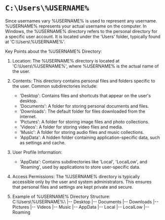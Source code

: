 # `C:\Users\%USERNAME%`
 
 
Since usernames vary %USERNAME% is used to represent any username. %USERNAME% represents your actual username on the computer.
In Windows, the %USERNAME% directory refers to the personal directory for a specific user account.
It is located under the 'Users' folder, typically found at 'C:\\Users\\%USERNAME%'.

Key Points about the %USERNAME% Directory:

1. Location:
   The %USERNAME% directory is located at 'C:\\Users\\%USERNAME%', where %USERNAME% is the actual name of the user.

2. Contents:
   This directory contains personal files and folders specific to the user. Common subdirectories include:
   - 'Desktop': Contains files and shortcuts that appear on the user's desktop.
   - 'Documents': A folder for storing personal documents and files.
   - 'Downloads': The default folder for files downloaded from the internet.
   - 'Pictures': A folder for storing image files and photo collections.
   - 'Videos': A folder for storing video files and media.
   - 'Music': A folder for storing audio files and music collections.
   - 'AppData': A hidden folder containing application-specific data, such as settings and cache.

3. User Profile Information:
   - 'AppData': Contains subdirectories like 'Local', 'LocalLow', and 'Roaming', used by applications to store user-specific data.

4. Access Permissions:
   The %USERNAME% directory is typically accessible only by the user and system administrators.
   This ensures that personal files and settings are kept private and secure.

5. Example of %USERNAME% Directory Structure:
C:\\Users\\%USERNAME%\\
|-- Desktop
|-- Documents
|-- Downloads
|-- Pictures
|-- Videos
|-- Music
|-- AppData
    |-- Local
    |-- LocalLow
    |-- Roaming